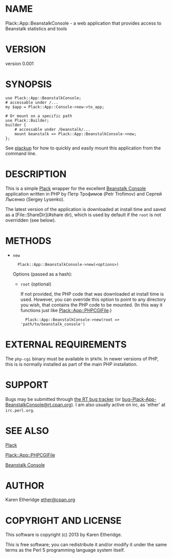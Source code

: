 # NAME

Plack::App::BeanstalkConsole - a web application that provides access to Beanstalk statistics and tools

# VERSION

version 0.001

# SYNOPSIS

    use Plack::App::BeanstalkConsole;
    # accessable under /...
    my $app = Plack::App::Console->new->to_app;

    # Or mount on a specific path
    use Plack::Builder;
    builder {
        # accessable under /beanstalk/...
        mount beanstalk => Plack::App::BeanstalkConsole->new;
    };

See [plackup](http://search.cpan.org/perldoc?plackup) for how to quickly and easily mount this application from the
command line.

# DESCRIPTION

This is a simple [Plack](http://search.cpan.org/perldoc?Plack) wrapper for the excellent
[Beanstalk Console](https://github.com/ptrofimov/beanstalk\_console)
application written in PHP by Петр Трофимов (Petr Trofimov)
and Сергей Лысенко (Sergey Lysenko).

The latest version of the application is downloaded at install time and saved
as a [File::ShareDir](#share dir), which is used by default if the `root` is
not overridden (see below).

# METHODS

- `new`

        Plack::App::BeanstalkConsole->new(<options>)

    Options (passed as a hash):

    - `root` (optional)

        If not provided, the PHP code that was downloaded at install time is used.
        However, you can override this option to point to any directory you wish, that
        contains the PHP code to be mounted. (In this way it functions just like
        [Plack::App::PHPCGIFile](http://search.cpan.org/perldoc?Plack::App::PHPCGIFile).)

            Plack::App::BeanstalkConsole->new(root => 'path/to/beanstalk_console')

# EXTERNAL REQUIREMENTS

The `php-cgi` binary must be available in `$PATH`.  In newer versions of
PHP, this is is normally installed as part of the main PHP installation.

# SUPPORT

Bugs may be submitted through [the RT bug tracker](https://rt.cpan.org/Public/Dist/Display.html?Name=Plack-App-BeanstalkConsole)
(or [bug-Plack-App-BeanstalkConsole@rt.cpan.org](mailto:bug-Plack-App-BeanstalkConsole@rt.cpan.org)).
I am also usually active on irc, as 'ether' at `irc.perl.org`.

# SEE ALSO

[Plack](http://search.cpan.org/perldoc?Plack)

[Plack::App::PHPCGIFile](http://search.cpan.org/perldoc?Plack::App::PHPCGIFile)

[Beanstalk Console](https://github.com/ptrofimov/beanstalk\_console)

# AUTHOR

Karen Etheridge <ether@cpan.org>

# COPYRIGHT AND LICENSE

This software is copyright (c) 2013 by Karen Etheridge.

This is free software; you can redistribute it and/or modify it under
the same terms as the Perl 5 programming language system itself.
